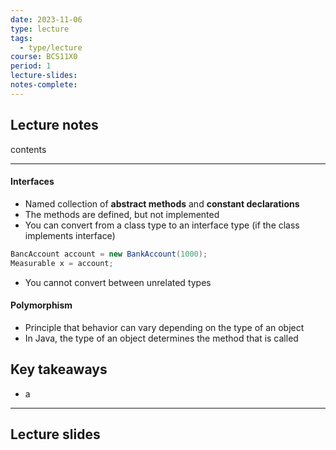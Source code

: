 ```yaml
---
date: 2023-11-06
type: lecture
tags:
  - type/lecture
course: BCS11X0
period: 1
lecture-slides: 
notes-complete:
---
```

## Lecture notes
contents

- - - 
#### Interfaces
- Named collection of **abstract methods** and **constant declarations**
- The methods are defined, but not implemented
- You can convert from a class type to an interface type (if the class implements interface)
```java
BancAccount account = new BankAccount(1000);
Measurable x = account;
```
- You cannot convert between unrelated types

#### Polymorphism
- Principle that behavior can vary depending on the type of an object
- In Java, the type of an object determines the method that is called

## Key takeaways
- a

- - - 
## Lecture slides